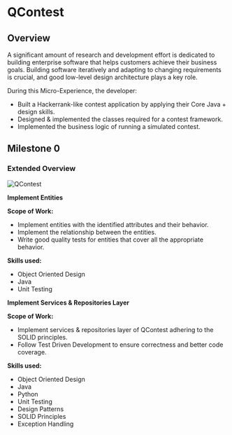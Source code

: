 # QContest

## Overview

A significant amount of research and development effort is dedicated to building enterprise software that helps customers achieve their business goals. Building software iteratively and adapting to changing requirements is crucial, and good low-level design architecture plays a key role.

During this Micro-Experience, the developer:

- Built a Hackerrank-like contest application by applying their Core Java + design skills.
- Designed & implemented the classes required for a contest framework.
- Implemented the business logic of running a simulated contest.

## Milestone 0

### Extended Overview
![QContest](https://github.com/RutikKulkarni/QContest/assets/86470947/2a64d115-8aca-4251-91cb-7575c96b41fe)

**Implement Entities**

**Scope of Work:**
- Implement entities with the identified attributes and their behavior.
- Implement the relationship between the entities.
- Write good quality tests for entities that cover all the appropriate behavior.

**Skills used:**
- Object Oriented Design
- Java
- Unit Testing

**Implement Services & Repositories Layer**

**Scope of Work:**
- Implement services & repositories layer of QContest adhering to the SOLID principles.
- Follow Test Driven Development to ensure correctness and better code coverage.

**Skills used:**
- Object Oriented Design
- Java
- Python
- Unit Testing
- Design Patterns
- SOLID Principles
- Exception Handling
